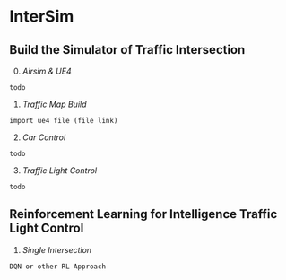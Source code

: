# InterSim

## Build the Simulator of Traffic Intersection
0. *Airsim & UE4*
```
todo
```
1. *Traffic Map Build*
```
import ue4 file (file link)
```
2. *Car Control*
```
todo
```
3. *Traffic Light Control*
```
todo
```

## Reinforcement Learning for Intelligence Traffic Light Control

1. *Single Intersection*
```
DQN or other RL Approach
```
